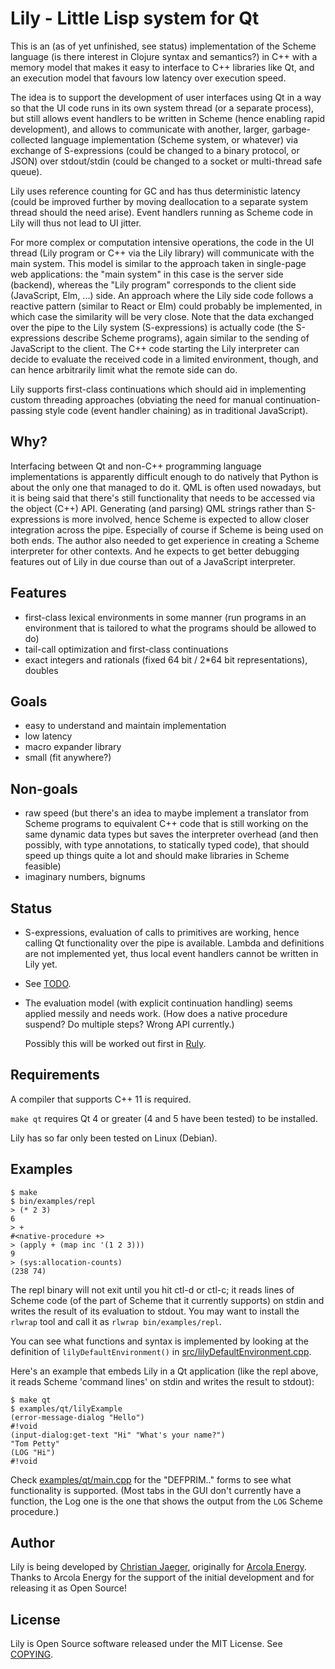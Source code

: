 # Lily - Little Lisp system for Qt

This is an (as of yet unfinished, see status) implementation of the
Scheme language (is there interest in Clojure syntax and semantics?) 
in C++ with a memory model that makes it easy to interface to C++
libraries like Qt, and an execution model that favours low latency
over execution speed.

The idea is to support the development of user interfaces using Qt in
a way so that the UI code runs in its own system thread (or a separate
process), but still allows event handlers to be written in Scheme
(hence enabling rapid development), and allows to communicate with
another, larger, garbage-collected language implementation (Scheme
system, or whatever) via exchange of S-expressions (could be changed
to a binary protocol, or JSON) over stdout/stdin (could be changed to
a socket or multi-thread safe queue).

Lily uses reference counting for GC and has thus deterministic latency
(could be improved further by moving deallocation to a separate system
thread should the need arise). Event handlers running as Scheme code
in Lily will thus not lead to UI jitter.

For more complex or computation intensive operations, the code in the
UI thread (Lily program or C++ via the Lily library) will communicate
with the main system. This model is similar to the approach taken in
single-page web applications: the "main system" in this case is the
server side (backend), whereas the "Lily program" corresponds to the
client side (JavaScript, Elm, ...) side. An approach where the Lily
side code follows a reactive pattern (similar to React or Elm) could
probably be implemented, in which case the similarity will be very
close. Note that the data exchanged over the pipe to the Lily system
(S-expressions) is actually code (the S-expressions describe Scheme
programs), again similar to the sending of JavaScript to the
client. The C++ code starting the Lily interpreter can decide to
evaluate the received code in a limited environment, though, and can
hence arbitrarily limit what the remote side can do.

Lily supports first-class continuations which should aid in
implementing custom threading approaches (obviating the need for
manual continuation-passing style code (event handler chaining) as in
traditional JavaScript).

## Why?

Interfacing between Qt and non-C++ programming language
implementations is apparently difficult enough to do natively that
Python is about the only one that managed to do it. QML is often used
nowadays, but it is being said that there's still functionality that
needs to be accessed via the object (C++) API. Generating (and
parsing) QML strings rather than S-expressions is more involved, hence
Scheme is expected to allow closer integration across the
pipe. Especially of course if Scheme is being used on both ends. The
author also needed to get experience in creating a Scheme interpreter
for other contexts. And he expects to get better debugging features
out of Lily in due course than out of a JavaScript interpreter.

## Features

* first-class lexical environments in some manner (run programs in an
  environment that is tailored to what the programs should be allowed
  to do)
* tail-call optimization and first-class continuations
* exact integers and rationals (fixed 64 bit / 2*64 bit
  representations), doubles

## Goals

* easy to understand and maintain implementation
* low latency
* macro expander library
* small (fit anywhere?)

## Non-goals

* raw speed (but there's an idea to maybe implement a translator from
  Scheme programs to equivalent C++ code that is still working on the
  same dynamic data types but saves the interpreter overhead (and then
  possibly, with type annotations, to statically typed code), that
  should speed up things quite a lot and should make libraries in
  Scheme feasible)
* imaginary numbers, bignums

## Status

- S-expressions, evaluation of calls to primitives are working, hence
  calling Qt functionality over the pipe is available. Lambda and
  definitions are not implemented yet, thus local event handlers
  cannot be written in Lily yet.

- See [TODO](TODO.md).

- The evaluation model (with explicit continuation handling) seems
  applied messily and needs work. (How does a native procedure
  suspend? Do multiple steps? Wrong API currently.)
  
  Possibly this will be worked out first in
  [Ruly](https://github.com/pflanze/ruly.git).

## Requirements

A compiler that supports C++ 11 is required.

`make qt` requires Qt 4 or greater (4 and 5 have been tested) to be
installed.

Lily has so far only been tested on Linux (Debian).


## Examples

    $ make
    $ bin/examples/repl
    > (* 2 3)
    6
    > +
    #<native-procedure +>
    > (apply + (map inc '(1 2 3)))
    9
    > (sys:allocation-counts)
    (238 74)

The repl binary will not exit until you hit ctl-d or ctl-c; it reads
lines of Scheme code (of the part of Scheme that it currently
supports) on stdin and writes the result of its evaluation to stdout.
You may want to install the `rlwrap` tool and call it as `rlwrap
bin/examples/repl`.

You can see what functions and syntax is implemented by looking at the
definition of `lilyDefaultEnvironment()` in
[src/lilyDefaultEnvironment.cpp](src/lilyDefaultEnvironment.cpp).

Here's an example that embeds Lily in a Qt application (like the repl
above, it reads Scheme 'command lines' on stdin and writes the result
to stdout):

    $ make qt
    $ examples/qt/lilyExample
    (error-message-dialog "Hello")
    #!void
    (input-dialog:get-text "Hi" "What's your name?")
    "Tom Petty"
    (LOG "Hi")
    #!void

Check [examples/qt/main.cpp](examples/qt/main.cpp) for the "DEFPRIM.." 
forms to see what functionality is supported. (Most tabs in the GUI
don't currently have a function, the Log one is the one that shows the
output from the `LOG` Scheme procedure.)


## Author

Lily is being developed by [Christian
Jaeger](http://christianjaeger.ch), originally for [Arcola
Energy](https://www.arcolaenergy.com/). Thanks to Arcola Energy for
the support of the initial development and for releasing it as Open
Source!


## License

Lily is Open Source software released under the MIT License. See
[COPYING](COPYING.md).
